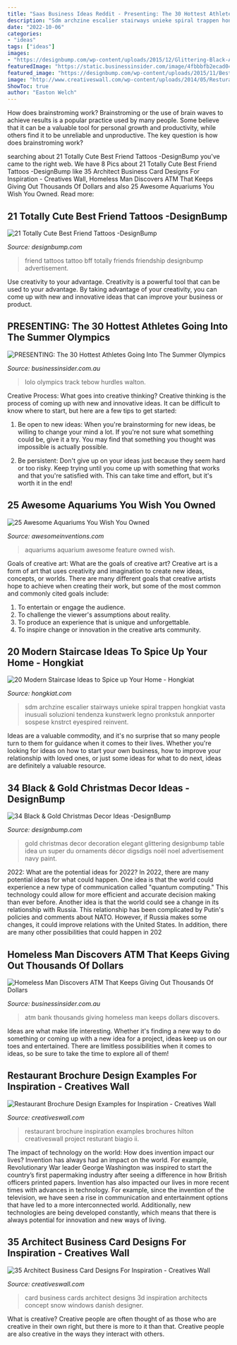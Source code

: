 ```yaml
---
title: "Saas Business Ideas Reddit - Presenting: The 30 Hottest Athletes Going Into The Summer Olympics"
description: "Sdm archzine escalier stairways unieke spiral trappen hongkiat vasta inusuali soluzioni tendenza kunstwerk legno pronkstuk annporter sospese knstrct eyespired reinvent"
date: "2022-10-06"
categories:
- "ideas"
tags: ["ideas"]
images:
- "https://designbump.com/wp-content/uploads/2015/12/Glittering-Black-And-Gold-Christmas-Decor-ideas-13.jpg"
featuredImage: "https://static.businessinsider.com/image/4fbbbfb2ecad04306c000008/image.jpg"
featured_image: "https://designbump.com/wp-content/uploads/2015/11/Best-Friend-Tattoo.jpg"
image: "http://www.creativeswall.com/wp-content/uploads/2014/05/Resturant-Brochures-13.jpg"
ShowToc: true
author: "Easton Welch"
---
```



How does brainstroming work?
Brainstroming or the use of brain waves to achieve results is a popular practice used by many people. Some believe that it can be a valuable tool for personal growth and productivity, while others find it to be unreliable and unproductive. The key question is how does brainstroming work?

	

		
searching about 21 Totally Cute Best Friend Tattoos -DesignBump you've came to the right web. We have 8 Pics about 21 Totally Cute Best Friend Tattoos -DesignBump like 35 Architect Business Card Designs For Inspiration - Creatives Wall, Homeless Man Discovers ATM That Keeps Giving Out Thousands Of Dollars and also 25 Awesome Aquariums You Wish You Owned. Read more:
		
    
## 21 Totally Cute Best Friend Tattoos -DesignBump

<img loading=lazy src="https://designbump.com/wp-content/uploads/2015/11/Best-Friend-Tattoo.jpg" onerror="this.onerror=null;this.src='https://tse4.mm.bing.net/th?id=OIP.RV4WVo4I8IKNj8vNTIrwdAHaHg&amp;pid=15.1';" alt="21 Totally Cute Best Friend Tattoos -DesignBump">

_Source: designbump.com_

>friend tattoos tattoo bff totally friends friendship designbump advertisement. 

	

Use creativity to your advantage.
Creativity is a powerful tool that can be used to your advantage. By taking advantage of your creativity, you can come up with new and innovative ideas that can improve your business or product.

    
## PRESENTING: The 30 Hottest Athletes Going Into The Summer Olympics

<img loading=lazy src="https://static.businessinsider.com/image/4fbbbfb2ecad04306c000008/image.jpg" onerror="this.onerror=null;this.src='https://tse2.mm.bing.net/th?id=OIP.f3Jt72AheHFcuGtlJLN-TQHaFj&amp;pid=15.1';" alt="PRESENTING: The 30 Hottest Athletes Going Into The Summer Olympics">

_Source: businessinsider.com.au_

>lolo olympics track tebow hurdles walton. 

	

Creative Process: What goes into creative thinking?
Creative thinking is the process of coming up with new and innovative ideas. It can be difficult to know where to start, but here are a few tips to get started: 
1. Be open to new ideas: When you're brainstorming for new ideas, be willing to change your mind a lot. If you're not sure what something could be, give it a try. You may find that something you thought was impossible is actually possible. 

2. Be persistent: Don't give up on your ideas just because they seem hard or too risky. Keep trying until you come up with something that works and that you're satisfied with. This can take time and effort, but it's worth it in the end! 


    
## 25 Awesome Aquariums You Wish You Owned

<img loading=lazy src="http://www.awesomeinventions.com/wp-content/uploads/2014/11/aquarium-feature-wall.jpg" onerror="this.onerror=null;this.src='https://tse2.mm.bing.net/th?id=OIP.ezJvaivevOI02x-i9FJ6sgHaE6&amp;pid=15.1';" alt="25 Awesome Aquariums You Wish You Owned">

_Source: awesomeinventions.com_

>aquariums aquarium awesome feature owned wish. 

	

Goals of creative art: What are the goals of creative art?
Creative art is a form of art that uses creativity and imagination to create new ideas, concepts, or worlds. There are many different goals that creative artists hope to achieve when creating their work, but some of the most common and commonly cited goals include: 
1. To entertain or engage the audience.
2. To challenge the viewer's assumptions about reality.
3. To produce an experience that is unique and unforgettable.
4. To inspire change or innovation in the creative arts community.

    
## 20 Modern Staircase Ideas To Spice Up Your Home - Hongkiat

<img loading=lazy src="https://assets.hongkiat.com/uploads/modern-staircase-designs/apartment-in-mumbai-1.jpg" onerror="this.onerror=null;this.src='https://tse1.mm.bing.net/th?id=OIP.i47eWKqRpoiT9cML_53ahgHaKq&amp;pid=15.1';" alt="20 Modern Staircase Ideas to Spice up Your Home - Hongkiat">

_Source: hongkiat.com_

>sdm archzine escalier stairways unieke spiral trappen hongkiat vasta inusuali soluzioni tendenza kunstwerk legno pronkstuk annporter sospese knstrct eyespired reinvent. 

	

Ideas are a valuable commodity, and it's no surprise that so many people turn to them for guidance when it comes to their lives. Whether you're looking for ideas on how to start your own business, how to improve your relationship with loved ones, or just some ideas for what to do next, ideas are definitely a valuable resource.

    
## 34 Black &amp; Gold Christmas Decor Ideas -DesignBump

<img loading=lazy src="https://designbump.com/wp-content/uploads/2015/12/Glittering-Black-And-Gold-Christmas-Decor-ideas-13.jpg" onerror="this.onerror=null;this.src='https://tse4.mm.bing.net/th?id=OIP.01zm0K4XhmpjNJpBA1EuUAAAAA&amp;pid=15.1';" alt="34 Black &amp; Gold Christmas Decor Ideas -DesignBump">

_Source: designbump.com_

>gold christmas decor decoration elegant glittering designbump table idea un super du ornaments décor digsdigs noël noel advertisement navy paint. 

	

2022: What are the potential ideas for 2022?
In 2022, there are many potential ideas for what could happen. One idea is that the world could experience a new type of communication called "quantum computing." This technology could allow for more efficient and accurate decision making than ever before. Another idea is that the world could see a change in its relationship with Russia. This relationship has been complicated by Putin's policies and comments about NATO. However, if Russia makes some changes, it could improve relations with the United States. In addition, there are many other possibilities that could happen in 202
    
## Homeless Man Discovers ATM That Keeps Giving Out Thousands Of Dollars

<img loading=lazy src="https://static.businessinsider.com/image/53428e9aecad04452e4063db/image.jpg" onerror="this.onerror=null;this.src='https://tse3.mm.bing.net/th?id=OIP.XDPkVHSb_XbahuuYjlCllAHaEK&amp;pid=15.1';" alt="Homeless Man Discovers ATM That Keeps Giving Out Thousands Of Dollars">

_Source: businessinsider.com.au_

>atm bank thousands giving homeless man keeps dollars discovers. 

	

Ideas are what make life interesting. Whether it's finding a new way to do something or coming up with a new idea for a project, ideas keep us on our toes and entertained. There are limitless possibilities when it comes to ideas, so be sure to take the time to explore all of them!

    
## Restaurant Brochure Design Examples For Inspiration - Creatives Wall

<img loading=lazy src="http://www.creativeswall.com/wp-content/uploads/2014/05/Resturant-Brochures-13.jpg" onerror="this.onerror=null;this.src='https://tse1.mm.bing.net/th?id=OIP.0OEY8DlJaRZg9xRYlNtkuwHaHn&amp;pid=15.1';" alt="Restaurant Brochure Design Examples for Inspiration - Creatives Wall">

_Source: creativeswall.com_

>restaurant brochure inspiration examples brochures hilton creativeswall project resturant biagio ii. 

	

The impact of technology on the world: How does invention impact our lives?
Invention has always had an impact on the world. For example, Revolutionary War leader George Washington was inspired to start the country’s first papermaking industry after seeing a difference in how British officers printed papers. Invention has also impacted our lives in more recent times with advances in technology. For example, since the invention of the television, we have seen a rise in communication and entertainment options that have led to a more interconnected world. Additionally, new technologies are being developed constantly, which means that there is always potential for innovation and new ways of living.

    
## 35 Architect Business Card Designs For Inspiration - Creatives Wall

<img loading=lazy src="https://www.creativeswall.com/wp-content/uploads/2014/04/e6b736d60af10887450af1f1f57dcdf3.jpg" onerror="this.onerror=null;this.src='https://tse4.mm.bing.net/th?id=OIP.yodpxd_ZYxrb_KGDBvZ9DgHaJ3&amp;pid=15.1';" alt="35 Architect Business Card Designs For Inspiration - Creatives Wall">

_Source: creativeswall.com_

>card business cards architect designs 3d inspiration architects concept snow windows danish designer. 

	

What is creative?
Creative people are often thought of as those who are creative in their own right, but there is more to it than that. Creative people are also creative in the ways they interact with others.

